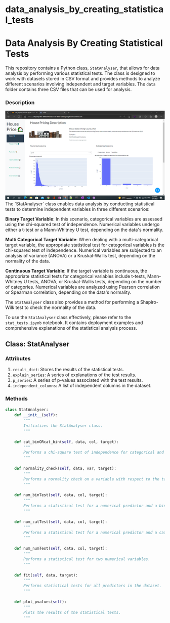 # data_analysis_by_creating_statistical_tests
# Data Analysis By Creating Statistical Tests

This repository contains a Python class, `StatAnalyser`, that allows for data analysis by performing various statistical tests. The class is designed to work with datasets stored in CSV format and provides methods to analyze different scenarios involving independent and target variables. The `data` folder contains three CSV files that can be used for analysis.
 ### Description
<img src="https://github.com/Asmaa-Mohy/Data-Visualization-Dashboard/blob/main/data/Screenshot%202022-05-01%20173437.png?raw=true">
The `StatAnalyser` class enables data analysis by conducting statistical tests to determine independent variables in three different scenarios:

**Binary Target Variable**: In this scenario, categorical variables are assessed using the chi-squared test of independence. Numerical variables undergo either a t-test or a Mann-Whitney U test, depending on the data's normality.

**Multi Categorical Target Variable**: When dealing with a multi-categorical target variable, the appropriate statistical test for categorical variables is the chi-squared test of independence. Numerical variables are subjected to an analysis of variance (ANOVA) or a Kruskal-Wallis test, depending on the normality of the data.

**Continuous Target Variable**: If the target variable is continuous, the appropriate statistical tests for categorical variables include t-tests, Mann-Whitney U tests, ANOVA, or Kruskal-Wallis tests, depending on the number of categories. Numerical variables are analyzed using Pearson correlation or Spearman correlation, depending on the data's normality.

The `StatAnalyser` class also provides a method for performing a Shapiro-Wilk test to check the normality of the data.

To use the `StatAnalyser` class effectively, please refer to the `stat_tests.ipynb` notebook. It contains deployment examples and comprehensive explanations of the statistical analysis process.

## Class: StatAnalyser

### Attributes

1. `result_dict`: Stores the results of the statistical tests.
2. `explain_series`: A series of explanations of the test results.
3. `p_series`: A series of p-values associated with the test results.
4. `independent_columns`: A list of independent columns in the dataset.

### Methods

```python
class StatAnalyser:
    def __init__(self):
        """
        Initializes the StatAnalyser class.
        """

    def cat_binORcat_bin(self, data, col, target):
        """
        Performs a chi-square test of independence for categorical and binary variables.
        """

    def normality_check(self, data, var, target):
        """
        Performs a normality check on a variable with respect to the target variable.
        """

    def num_binTest(self, data, col, target):
        """
        Performs a statistical test for a numerical predictor and a binary target variable.
        """

    def num_catTest(self, data, col, target):
        """
        Performs a statistical test for a numerical predictor and a categorical target variable.
        """

    def num_numTest(self, data, col, target):
        """
        Performs a statistical test for two numerical variables.
        """

    def fit(self, data, target):
        """
        Performs statistical tests for all predictors in the dataset.
        """

    def plot_pvalues(self):
        """
        Plots the results of the statistical tests.
        """  
